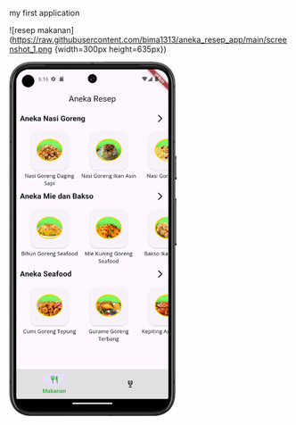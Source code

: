my first application


![resep makanan](https://raw.githubusercontent.com/bima1313/aneka_resep_app/main/screenshot_1.png {width=300px height=635px})

<a href="url"><img src="https://raw.githubusercontent.com/bima1313/aneka_resep_app/main/screenshot_1.png" height="635" width="300" ></a>
